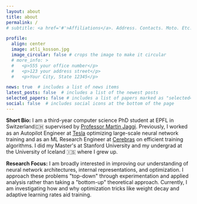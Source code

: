 ```yaml
---
layout: about
title: about
permalink: /
# subtitle: <a href='#'>Affiliations</a>. Address. Contacts. Moto. Etc.

profile:
  align: center
  image: atli_kosson.jpg
  image_circular: false # crops the image to make it circular
  # more_info: >
  #   <p>555 your office number</p>
  #   <p>123 your address street</p>
  #   <p>Your City, State 12345</p>

news: true  # includes a list of news items
latest_posts: false  # includes a list of the newest posts
selected_papers: false # includes a list of papers marked as "selected={true}"
social: false  # includes social icons at the bottom of the page
---
```

**Short Bio:** I am a third-year computer science PhD student at EPFL in Switzerland🇨🇭 supervised by [Professor Martin Jaggi](https://people.epfl.ch/martin.jaggi). Previously, I worked as an Autopilot Engineer at [Tesla](https://www.tesla.com/autopilot) optimizing large-scale neural network training and as an ML Research Engineer at [Cerebras](https://cerebras.net) on efficient training algorithms. I did my Master's at Stanford University and my undergrad at the University of Iceland 🇮🇸 where I grew up.

**Research Focus:** I am broadly interested in improving our understanding of neural network architectures, internal representations, and optimization. I approach these problems "top-down" through experimentation and applied analysis rather than taking a "bottom-up" theoretical approach. Currently, I am investigating how and why optimization tricks like weight decay and adaptive learning rates aid training.
